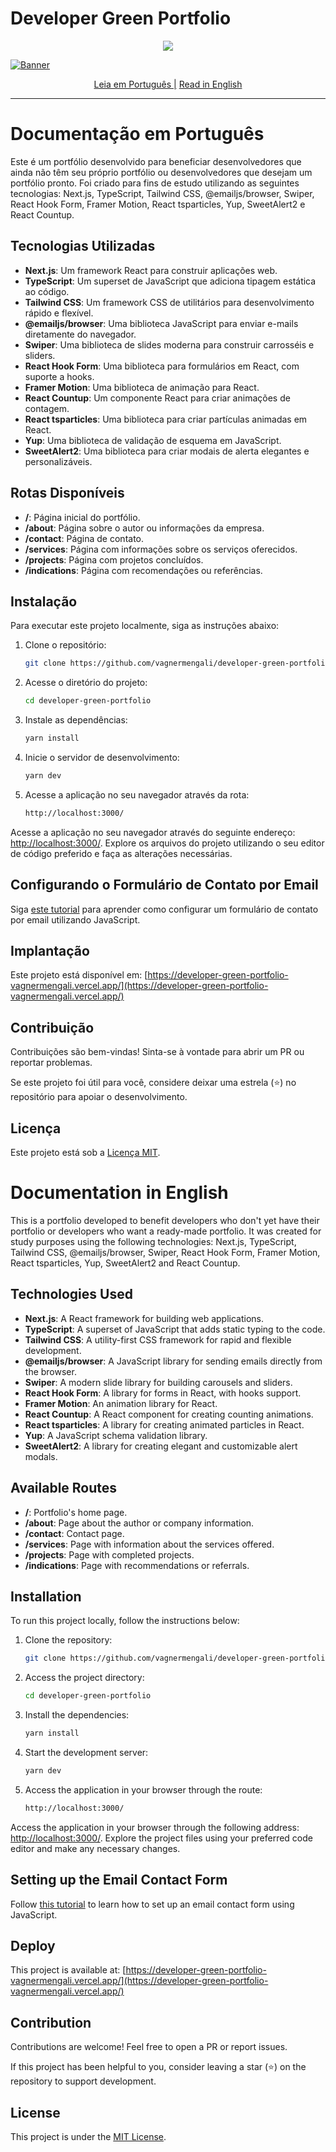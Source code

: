 # Developer Green Portfolio

<div align="center">
  <img src='https://github.com/vagnermengali/developer-blue-portfolio/blob/main/public/perfomace.webp'/>
</div>


[![Banner](https://github.com/vagnermengali/developer-green-portfolio/blob/main/public/portfolio-green.webp)](https://developer-green-portfolio-vagnermengali.vercel.app/)

<div align="center">
   <a href="#documentação-em-português">Leia em Português |</a>
  <a href="#documentation-in-english">Read in English</a>
</div>

---

# Documentação em Português

Este é um portfólio desenvolvido para beneficiar desenvolvedores que ainda não têm seu próprio portfólio ou desenvolvedores que desejam um portfólio pronto. Foi criado para fins de estudo utilizando as seguintes tecnologias: Next.js, TypeScript, Tailwind CSS, @emailjs/browser, Swiper, React Hook Form, Framer Motion, React tsparticles, Yup, SweetAlert2 e React Countup.

## Tecnologias Utilizadas

- **Next.js**: Um framework React para construir aplicações web.
- **TypeScript**: Um superset de JavaScript que adiciona tipagem estática ao código.
- **Tailwind CSS**: Um framework CSS de utilitários para desenvolvimento rápido e flexível.
- **@emailjs/browser**: Uma biblioteca JavaScript para enviar e-mails diretamente do navegador.
- **Swiper**: Uma biblioteca de slides moderna para construir carrosséis e sliders.
- **React Hook Form**: Uma biblioteca para formulários em React, com suporte a hooks.
- **Framer Motion**: Uma biblioteca de animação para React.
- **React Countup**: Um componente React para criar animações de contagem.
- **React tsparticles**: Uma biblioteca para criar partículas animadas em React.
- **Yup**: Uma biblioteca de validação de esquema em JavaScript.
- **SweetAlert2**: Uma biblioteca para criar modais de alerta elegantes e personalizáveis.

## Rotas Disponíveis

- **/**: Página inicial do portfólio.
- **/about**: Página sobre o autor ou informações da empresa.
- **/contact**: Página de contato.
- **/services**: Página com informações sobre os serviços oferecidos.
- **/projects**: Página com projetos concluídos.
- **/indications**: Página com recomendações ou referências.

## Instalação

Para executar este projeto localmente, siga as instruções abaixo:

1. Clone o repositório:

   ```bash
   git clone https://github.com/vagnermengali/developer-green-portfolio.git
   ```

2. Acesse o diretório do projeto:

   ```bash
   cd developer-green-portfolio
   ```

3. Instale as dependências:

   ```bash
   yarn install
   ```

4. Inicie o servidor de desenvolvimento:

   ```bash
   yarn dev
   ```

5. Acesse a aplicação no seu navegador através da rota:

   ```bash
   http://localhost:3000/
   ```

Acesse a aplicação no seu navegador através do seguinte endereço: [http://localhost:3000/](http://localhost:3000/). Explore os arquivos do projeto utilizando o seu editor de código preferido e faça as alterações necessárias.

## Configurando o Formulário de Contato por Email

Siga [este tutorial](https://www.youtube.com/watch?v=Zbg1BHOVzRg) para aprender como configurar um formulário de contato por email utilizando JavaScript.

## Implantação

Este projeto está disponível em: [https://developer-green-portfolio-vagnermengali.vercel.app/](https://developer-green-portfolio-vagnermengali.vercel.app/)

## Contribuição

Contribuições são bem-vindas! Sinta-se à vontade para abrir um PR ou reportar problemas.

Se este projeto foi útil para você, considere deixar uma estrela (⭐) no repositório para apoiar o desenvolvimento.

## Licença

Este projeto está sob a [Licença MIT](https://opensource.org/licenses/MIT).

# Documentation in English

This is a portfolio developed to benefit developers who don't yet have their portfolio or developers who want a ready-made portfolio. It was created for study purposes using the following technologies: Next.js, TypeScript, Tailwind CSS, @emailjs/browser,
Swiper, React Hook Form, Framer Motion, React tsparticles, Yup, SweetAlert2 and React Countup.

## Technologies Used

- **Next.js**: A React framework for building web applications.
- **TypeScript**: A superset of JavaScript that adds static typing to the code.
- **Tailwind CSS**: A utility-first CSS framework for rapid and flexible development.
- **@emailjs/browser**: A JavaScript library for sending emails directly from the browser.
- **Swiper**: A modern slide library for building carousels and sliders.
- **React Hook Form**: A library for forms in React, with hooks support.
- **Framer Motion**: An animation library for React.
- **React Countup**: A React component for creating counting animations.
- **React tsparticles**: A library for creating animated particles in React.
- **Yup**: A JavaScript schema validation library.
- **SweetAlert2**: A library for creating elegant and customizable alert modals.

## Available Routes

- **/**: Portfolio's home page.
- **/about**: Page about the author or company information.
- **/contact**: Contact page.
- **/services**: Page with information about the services offered.
- **/projects**: Page with completed projects.
- **/indications**: Page with recommendations or referrals.

## Installation

To run this project locally, follow the instructions below:

1. Clone the repository:

   ```bash
   git clone https://github.com/vagnermengali/developer-green-portfolio.git

2. Access the project directory:

   ```bash
   cd developer-green-portfolio

3. Install the dependencies:

   ```bash
   yarn install

4. Start the development server:

   ```bash
   yarn dev

5. Access the application in your browser through the route:

   ```bash
   http://localhost:3000/

Access the application in your browser through the following address: [http://localhost:3000/](http://localhost:3000/). Explore the project files using your preferred code editor and make any necessary changes.

## Setting up the Email Contact Form

Follow [this tutorial](https://www.youtube.com/watch?v=Zbg1BHOVzRg) to learn how to set up an email contact form using JavaScript.

## Deploy

This project is available at: [https://developer-green-portfolio-vagnermengali.vercel.app/](https://developer-green-portfolio-vagnermengali.vercel.app/)

## Contribution

Contributions are welcome! Feel free to open a PR or report issues.

If this project has been helpful to you, consider leaving a star (⭐) on the repository to support development.

## License

This project is under the [MIT License](https://opensource.org/licenses/MIT).
